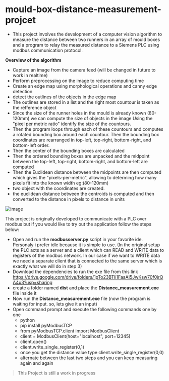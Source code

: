 # mould-box-distance-measurement-projcet
- This project involves the development of a computer vision algorithm to measure the distance between two runners in an array of mould boxes and a program to relay the measured distance to a Siemens PLC using modbus communication protocol. 

**Overview of the algorithm**
- Capture an image from the camera feed (will be changed in future to work in realtime)
- Perform preprocessing on the image to reduce computing time
- Create an edge map using morphological operations and canny edge detection
- detect the outlines of the objects in the edge map
- The outlines are stored in a list and the right most countour is taken as the refference object
- Since the size of the runner holes in the mould is already known (80-120mm) we can compute the size of objects in the image Using the "pixel per metric ratio" identify the size of the countours.
- Then the program loops through each of these countours and computes a rotated bounding box around each countour. Then the bounding box coordinates are rearranged in top-left, top-right, bottom-right, and bottom-left order.
- Then the center of the bounding boxes are calculated
- Then the ordered bounding boxes are unpacked and the midpoint between the top-left, top-right, bottom-right, and bottom-left are computed 
- Then the Euclidean distance between the midpoints are then computed which gives the "pixels-per-metric", allowing to determing how many pixels fit into the known width eg:(80-120mm)
- two object with the coordinates are created.
- the euclidean distance between the centroids is computed and then converted to the distance in pixels to distance in units


![image](https://user-images.githubusercontent.com/62331013/113076862-3bf3f180-91d0-11eb-847f-f0b6fd40f9ce.png)

This project is originally developed to communicate with a PLC over modbus but if you would like to try out the application follow the steps below:
- Open and run the __modbusserver.py__ script in your favorite ide. Personaly i prefer idle because it is simple to use. (In the original setup the PLC acts as a server and a client which can READ and WRITE data to registers of the modbus network. In our case if we want to WRITE data we need a separate client that is connected to the same server which is exactly what we will do in step 3)
- Download the dependencies to run the exe file from this link https://drive.google.com/drive/folders/1pTo23BTli1FaaAI5JwKsw70f0jrQA4u3?usp=sharing 
- create a folder named __dist__ and place the __Distance_measurement.exe__ file inside it
- Now run the __Distance_measurement.exe__ file (now the program is waiting for input. so, lets give it an input)
- Open command prompt and execute the following commands one by one 
  - python
  - pip install pyModbusTCP
  - from pyModbusTCP.client import ModbusClient
  - client = ModbusClient(host="localhost", port=12345)
  - client.open()
  - client.write_single_register(0,1)
  - once you get the distance value type client.write_single_register(0,0)
  - alternate between the last two steps and you can keep measuring again and again
> This Project is still a work in progress
